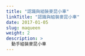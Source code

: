```yaml
---
title: "認識與組裝麥昆小車"
linkTitle: "認識與組裝麥昆小車"
date: 2017-01-05
slug: maqueen
weight: 2
description: >
  動手組裝麥昆小車
---
```

